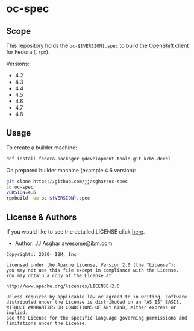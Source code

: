 # oc-spec

## Scope

This repository holds the `oc-${VERSION}.spec` to build the [OpenShift][openshift]
client for Fedora (`.rpm`).

Versions:
- 4.2
- 4.3
- 4.4
- 4.5
- 4.6
- 4.7
- 4.8

## Usage

To create a builder machine:
```bash
dnf install fedora-packager @development-tools git krb5-devel
```

On prepared builder machine (example 4.6 version):
```bash
git clone https://github.com/jjasghar/oc-spec
cd oc-spec
VERSION=4.6
rpmbuild -ba oc-${VERSION}.spec
```

## License & Authors

If you would like to see the detailed LICENSE click [here](./LICENSE).

- Author: JJ Asghar <awesome@ibm.com>

```text
Copyright:: 2020- IBM, Inc

Licensed under the Apache License, Version 2.0 (the "License");
you may not use this file except in compliance with the License.
You may obtain a copy of the License at

http://www.apache.org/licenses/LICENSE-2.0

Unless required by applicable law or agreed to in writing, software
distributed under the License is distributed on an "AS IS" BASIS,
WITHOUT WARRANTIES OR CONDITIONS OF ANY KIND, either express or implied.
See the License for the specific language governing permissions and
limitations under the License.
```

[openshift]: https://openshift.com
